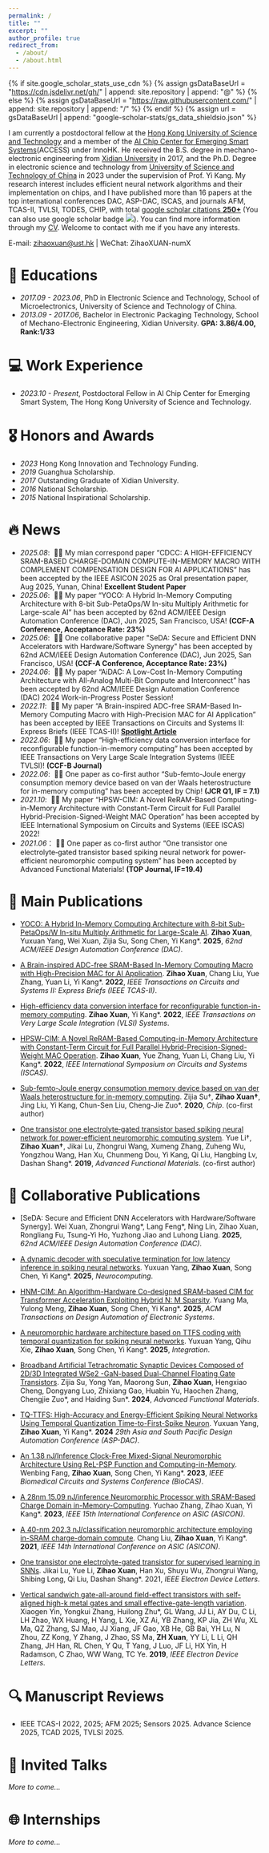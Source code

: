 ```yaml
---
permalink: /
title: ""
excerpt: ""
author_profile: true
redirect_from: 
  - /about/
  - /about.html
---
```


{% if site.google_scholar_stats_use_cdn %}
{% assign gsDataBaseUrl = "https://cdn.jsdelivr.net/gh/" | append: site.repository | append: "@" %}
{% else %}
{% assign gsDataBaseUrl = "https://raw.githubusercontent.com/" | append: site.repository | append: "/" %}
{% endif %}
{% assign url = gsDataBaseUrl | append: "google-scholar-stats/gs_data_shieldsio.json" %}

<span class='anchor' id='about-me'></span>

I am currently a postdoctoral fellow at the [Hong Kong University of Science and Technology](https://hkust.edu.hk/) and a member of the [AI Chip Center for Emerging Smart Systems](https://inno-access.hk/)(ACCESS) under InnoHK. He received the B.S. degree in mechano-electronic engineering from [Xidian University](https://en.xidian.edu.cn/) in 2017, and the Ph.D. Degree in electronic science and technology from [University of Science and Technology of China](https://www.ustc.edu.cn/) in 2023 under the supervision of Prof. Yi Kang. My research interest includes efficient neural network algorithms and their implementation on chips, and I have published more than 16 papers at the top international conferences DAC, ASP-DAC, ISCAS, and journals AFM, TCAS-II, TVLSI, TODES, CHIP, with total <a href='https://scholar.google.com/citations?user=v9wNPcgAAAAJ'>google scholar citations <strong><span id='total_cit'>250+</span></strong></a> (You can also use google scholar badge <a href='https://scholar.google.com/citations?user=v9wNPcgAAAAJ'><img src="https://img.shields.io/endpoint?url={{ url | url_encode }}&logo=Google%20Scholar&labelColor=f6f6f6&color=9cf&style=flat&label=citations"></a>). You can find more information through my [CV](../images/CanadaCast_CV_example.pdf). Welcome to contact with me if you have any interests.

E-mail: zihaoxuan@ust.hk \| WeChat: ZihaoXUAN-numX

# 📖 Educations
- *2017.09 - 2023.06*, PhD in Electronic Science and Technology, School of Microelectronics, University of Science and Technology of China. 
- *2013.09 - 2017.06*, Bachelor in Electronic Packaging Technology, School of Mechano-Electronic Engineering, Xidian University. **GPA: 3.86/4.00, Rank:1/33**

# 💻 Work Experience
- *2023.10 - Present*, Postdoctoral Fellow in AI Chip Center for Emerging Smart System, The Hong Kong University of Science and Technology.

# 🎖 Honors and Awards
- *2023* Hong Kong Innovation and Technology Funding.
- *2019* Guanghua Scholarship.
- *2017* Outstanding Graduate of Xidian University.
- *2016* National Scholarship.
- *2015* National Inspirational Scholarship.
  
# 🔥 News

- *2025.08*: &nbsp;🎉🎉 My mian correspond paper “CDCC: A HIGH-EFFICIENCY SRAM-BASED CHARGE-DOMAIN COMPUTE-IN-MEMORY MACRO WITH COMPLEMENT COMPENSATION DESIGN FOR AI APPLICATIONS” has been accepted by the IEEE ASICON 2025 as Oral presentation paper, Aug 2025, Yunan, China! **Excellent Student Paper**
- *2025.06*: &nbsp;🎉🎉 My paper “YOCO: A Hybrid In-Memory Computing Architecture with 8-bit Sub-PetaOps/W In-situ Multiply Arithmetic for Large-scale AI” has been accepted by 62nd ACM/IEEE Design Automation Conference (DAC), Jun 2025, San Francisco, USA! **(CCF-A Conference, Acceptance Rate: 23%)**
- *2025.06*: &nbsp;🎉🎉 One collaborative paper "SeDA: Secure and Efficient DNN Accelerators with Hardware/Software Synergy" has been accepted by 62nd ACM/IEEE Design Automation Conference (DAC), Jun 2025, San Francisco, USA! **(CCF-A Conference, Acceptance Rate: 23%)**
- *2024.06*: &nbsp;🎉🎉 My paper “AiDAC: A Low-Cost In-Memory Computing Architecture with All-Analog Multi-Bit Compute and Interconnect” has been accepted by 62nd ACM/IEEE Design Automation Conference (DAC) 2024 Work-in-Progress Poster Session!
- *2022.11*: &nbsp;🎉🎉 My paper “A Brain-inspired ADC-free SRAM-Based In-Memory Computing Macro with High-Precision MAC for AI Application” has been accepted by IEEE Transactions on Circuits and Systems II: Express Briefs (IEEE TCAS-II)! **[Spotlight Article](https://www.linkedin.com/posts/ieee-tcas-ii_circuitsandsystems-artificialintelligence-activity-7057385075948068864-KvjU/)**
- *2022.06*: &nbsp;🎉🎉 My paper “High-efficiency data conversion interface for reconfigurable function-in-memory computing” has been accepted by IEEE Transactions on Very Large Scale Integration Systems (IEEE TVLSI)! **(CCF-B Journal)**
- *2022.06*: &nbsp;🎉🎉 One paper as co-first author “Sub-femto-Joule energy consumption memory device based on van der Waals heterostructure for in-memory computing” has been accepted by Chip! **(JCR Q1, IF = 7.1)**
- *2021.10*: &nbsp;🎉🎉 My paper “HPSW-CIM: A Novel ReRAM-Based Computing-in-Memory Architecture with Constant-Term Circuit for Full Parallel Hybrid-Precision-Signed-Weight MAC Operation” has been accepted by IEEE International Symposium on Circuits and Systems (IEEE ISCAS) 2022!
- *2021.06*：&nbsp;🎉🎉 One paper as co-first author “One transistor one electrolyte‐gated transistor based spiking neural network for power‐efficient neuromorphic computing system” has been accepted by Advanced Functional Materials! **(TOP Journal, IF=19.4)**

# 📝 Main Publications 

- [YOCO: A Hybrid In-Memory Computing Architecture with 8-bit Sub-PetaOps/W In-situ Multiply Arithmetic for Large-Scale AI](https://arxiv.org/abs/2312.11836). **Zihao Xuan**, Yuxuan Yang, Wei Xuan, Zijia Su, Song Chen, Yi Kang*. **2025**, *62nd ACM/IEEE Design Automation Conference (DAC)*.

- [A Brain-inspired ADC-free SRAM-Based In-Memory Computing Macro with High-Precision MAC for AI Application](https://ieeexplore.ieee.org/document/9960777). **Zihao Xuan**, Chang Liu, Yue Zhang, Yuan Li, Yi Kang*. **2022**, *IEEE Transactions on Circuits and Systems II: Express Briefs (IEEE TCAS-II)*.

- [High-efficiency data conversion interface for reconfigurable function-in-memory computing](https://ieeexplore.ieee.org/document/9795103). **Zihao Xuan**, Yi Kang*. **2022**, *IEEE Transactions on Very Large Scale Integration (VLSI) Systems*.

- [HPSW-CIM: A Novel ReRAM-Based Computing-in-Memory Architecture with Constant-Term Circuit for Full Parallel Hybrid-Precision-Signed-Weight MAC Operation](https://ieeexplore.ieee.org/document/9937828). **Zihao Xuan**, Yue Zhang, Yuan Li, Chang Liu, Yi Kang*. **2022**, *IEEE International Symposium on Circuits and Systems (ISCAS)*.

- [Sub-femto-Joule energy consumption memory device based on van der Waals heterostructure for in-memory computing](https://www.sciencedirect.com/science/article/pii/S2709472322000120). Zijia Su†, **Zihao Xuan†**, Jing Liu, Yi Kang, Chun-Sen Liu, Cheng-Jie Zuo*. **2020**, *Chip*. (co-first author)

- [One transistor one electrolyte‐gated transistor based spiking neural network for power‐efficient neuromorphic computing system](https://advanced.onlinelibrary.wiley.com/doi/abs/10.1002/adfm.202100042). Yue Li†, **Zihao Xuan†**, Jikai Lu, Zhongrui Wang, Xumeng Zhang, Zuheng Wu, Yongzhou Wang, Han Xu, Chunmeng Dou, Yi Kang, Qi Liu, Hangbing Lv, Dashan Shang*. **2019**, *Advanced Functional Materials*. (co-first author)

# 📝 Collaborative Publications

- [SeDA: Secure and Efficient DNN Accelerators with Hardware/Software Synergy]. Wei Xuan, Zhongrui Wang*, Lang Feng*, Ning Lin, Zihao Xuan, Rongliang Fu, Tsung-Yi Ho, Yuzhong Jiao and Luhong Liang. **2025**, *62nd ACM/IEEE Design Automation Conference (DAC)*.
  
- [A dynamic decoder with speculative termination for low latency inference in spiking neural networks](https://www.sciencedirect.com/science/article/abs/pii/S0925231225001304). Yuxuan Yang, **Zihao Xuan**, Song Chen, Yi Kang*. **2025**, *Neurocomputing*.

- [HNM-CIM: An Algorithm-Hardware Co-designed SRAM-based CIM for Transformer Acceleration Exploiting Hybrid N: M Sparsity](https://dl.acm.org/doi/abs/10.1145/3724394). Yuang Ma, Yulong Meng, **Zihao Xuan**, Song Chen, Yi Kang*. **2025**, *ACM Transactions on Design Automation of Electronic Systems*.

- [A neuromorphic hardware architecture based on TTFS coding with temporal quantization for spiking neural networks](https://www.sciencedirect.com/science/article/abs/pii/S0167926025000604). Yuxuan Yang, Qihu Xie, **Zihao Xuan**, Song Chen, Yi Kang*. **2025**, *Integration*.

- [Broadband Artificial Tetrachromatic Synaptic Devices Composed of 2D/3D Integrated WSe2 -GaN-based Dual-Channel Floating Gate Transistors](https://advanced.onlinelibrary.wiley.com/doi/pdf/10.1002/adfm.202316802). Zijia Su, Yong Yan, Maorong Sun, **Zihao Xuan**, Hengxiao Cheng, Dongyang Luo, Zhixiang Gao, Huabin Yu, Haochen Zhang, Chengjie Zuo*, and Haiding Sun*. **2024**, *Advanced Functional Materials*.

- [TQ-TTFS: High-Accuracy and Energy-Efficient Spiking Neural Networks Using Temporal Quantization Time-to-First-Spike Neuron](https://ieeexplore.ieee.org/abstract/document/10473964). Yuxuan Yang, **Zihao Xuan**, Yi Kang*. **2024** *29th Asia and South Pacific Design Automation Conference (ASP-DAC)*.

- [An 1.38 nJ/Inference Clock-Free Mixed-Signal Neuromorphic Architecture Using ReL-PSP Function and Computing-in-Memory](https://ieeexplore.ieee.org/abstract/document/10388821). Wenbing Fang, **Zihao Xuan**, Song Chen, Yi Kang*. **2023**, *IEEE Biomedical Circuits and Systems Conference (BioCAS)*.

- [A 28nm 15.09 nJ/inference Neuromorphic Processor with SRAM-Based Charge Domain in-Memory-Computing](https://ieeexplore.ieee.org/abstract/document/10396030). Yuchao Zhang, Zihao Xuan, Yi Kang*. **2023**, *IEEE 15th International Conference on ASIC (ASICON)*.

- [A 40-nm 202.3 nJ/classification neuromorphic architecture employing in-SRAM charge-domain compute](https://ieeexplore.ieee.org/abstract/document/9620416). Chang Liu, **Zihao Xuan**, Yi Kang*. **2021**, *IEEE 14th International Conference on ASIC (ASICON)*.

- [One transistor one electrolyte-gated transistor for supervised learning in SNNs](https://ieeexplore.ieee.org/abstract/document/9663402). Jikai Lu, Yue Li, **Zihao Xuan**, Han Xu, Shuyu Wu, Zhongrui Wang, Shibing Long, Qi Liu, Dashan Shang*. 2021, *IEEE Electron Device Letters*.

- [Vertical sandwich gate-all-around field-effect transistors with self-aligned high-k metal gates and small effective-gate-length variation](https://ieeexplore.ieee.org/abstract/document/8908797/). Xiaogen Yin, Yongkui Zhang, Huilong Zhu*, GL Wang, JJ Li, AY Du, C Li, LH Zhao, WX Huang, H Yang, L Xie, XZ Ai, YB Zhang, KP Jia, ZH Wu, XL Ma, QZ Zhang, SJ Mao, JJ Xiang, JF Gao, XB He, GB Bai, YH Lu, N Zhou, ZZ Kong, Y Zhang, J Zhao, SS Ma, **ZH Xuan**, YY Li, L Li, QH Zhang, JH Han, RL Chen, Y Qu, T Yang, J Luo, JF Li, HX Yin, H Radamson, C Zhao, WW Wang, TC Ye. **2019**, *IEEE Electron Device Letters*.

# 🔍 Manuscript Reviews

- IEEE TCAS-I 2022, 2025; AFM 2025; Sensors 2025. Advance Science 2025, TCAD 2025, TVLSI 2025.

# 💬 Invited Talks

*More to come...*

# 🌐 Internships

*More to come...*
